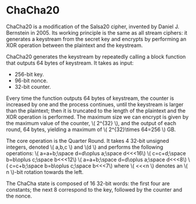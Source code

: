 # ChaCha20

ChaCha20 is a modification of the Salsa20 cipher, invented by Daniel J. Bernstein in 2005. Its working principle is the same as all stream ciphers: it generates a keystream from the secret key and encrypts by performing an XOR operation between the plaintext and the keystream.

ChaCha20 generates the keystream by repeatedly calling a block function that outputs 64 bytes of keystream. It takes as input:
* 256-bit key.
* 96-bit nonce.
* 32-bit counter.

Every time the function outputs 64 bytes of keystream, the counter is increased by one and the process continues, until the keystream is larger than the plaintext; then it is truncated to the length of the plaintext and the XOR operation is performed. The maximum size we can encrypt is given by the maximum value of the counter, \\( 2^{32} \\), and the output of each round, 64 bytes, yielding a maximum of \\( 2^{32}\times 64=256 \\) GB.

The core operation is the Quarter Round. It takes 4 32-bit unsigned integers, denoted \\( a,b,c \\) and \\(d \\) and performs the following operations:
\\( a=a+b;\space d=d\oplus a;\space d<<<16\\)
\\( c=c+d;\space b=b\oplus c;\space b<<<12\\)
\\( a=a+b;\space d=d\oplus a;\space d<<<8\\)
\\( c=c+b;\space b=b\oplus c;\space b<<<7\\)
where \\( <<<n \\) denotes an \\( n \\)-bit rotation towards the left.

The ChaCha state is composed of 16 32-bit words: the first four are constants; the next 8 correspond to the key, followed by the counter and the nonce.